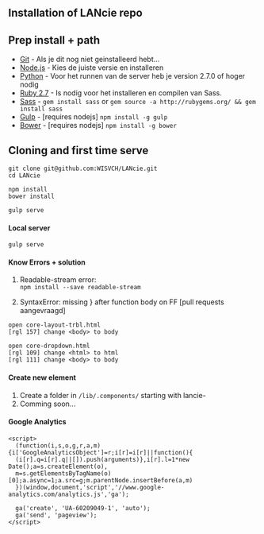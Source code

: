 ## Installation of LANcie repo



Prep install + path
-----

- [Git](http://git-scm.com/book/en/v2/Getting-Started-Installing-Git) - Als je dit nog niet geinstalleerd hebt...
- [Node.js](http://nodejs.org/download/) - Kies de juiste versie en installeren
- [Python](https://www.python.org/downloads/) - Voor het runnen van de server heb je version 2.7.0 of hoger nodig
- [Ruby 2.7](https://www.ruby-lang.org/en/documentation/installation/) - Is nodig voor het installeren en compilen van Sass.
- [Sass](http://sass-lang.com/install) - `gem install sass` or `gem source -a http://rubygems.org/ && gem install sass`
- [Gulp](https://github.com/gulpjs/gulp/blob/master/docs/getting-started.md) - [requires nodejs] `npm install -g gulp`
- [Bower](http://bower.io/#install-bower) - [requires nodejs] `npm install -g bower`

Cloning and first time serve
-----
```
git clone git@github.com:WISVCH/LANcie.git  
cd LANcie

npm install   
bower install  

gulp serve 
```

#### Local server
```
gulp serve 
```

#### Know Errors + solution

1. Readable-stream error:  
  `npm install --save readable-stream`

2. SyntaxError: missing } after function body on FF [pull requests aangevraagd]
  ```
  open core-layout-trbl.html
  [rgl 157] change <body> to body
  
  open core-dropdown.html
  [rgl 109] change <html> to html
  [rgl 111] change <body> to body
  ```

#### Create new element

1. Create a folder in `/lib/.components/` starting with lancie-
2. Comming soon...

#### Google Analytics
```
<script>
  (function(i,s,o,g,r,a,m){i['GoogleAnalyticsObject']=r;i[r]=i[r]||function(){
  (i[r].q=i[r].q||[]).push(arguments)},i[r].l=1*new Date();a=s.createElement(o),
  m=s.getElementsByTagName(o)[0];a.async=1;a.src=g;m.parentNode.insertBefore(a,m)
  })(window,document,'script','//www.google-analytics.com/analytics.js','ga');

  ga('create', 'UA-60209049-1', 'auto');
  ga('send', 'pageview');
</script>
```
  
